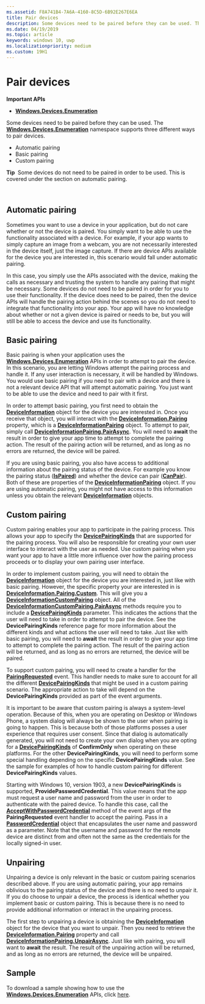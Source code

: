 ```yaml
---
ms.assetid: F8A741B4-7A6A-4160-8C5D-6B92E267E6EA
title: Pair devices
description: Some devices need to be paired before they can be used. The Windows.Devices.Enumeration namespace supports three different ways to pair devices.
ms.date: 04/19/2019
ms.topic: article
keywords: windows 10, uwp
ms.localizationpriority: medium
ms.custom: 19H1
---
```

# Pair devices



**Important APIs**

- [**Windows.Devices.Enumeration**](/uwp/api/Windows.Devices.Enumeration)

Some devices need to be paired before they can be used. The [**Windows.Devices.Enumeration**](/uwp/api/Windows.Devices.Enumeration) namespace supports three different ways to pair devices.

-   Automatic pairing
-   Basic pairing
-   Custom pairing

**Tip**  Some devices do not need to be paired in order to be used. This is covered under the section on automatic pairing.

 

## Automatic pairing


Sometimes you want to use a device in your application, but do not care whether or not the device is paired. You simply want to be able to use the functionality associated with a device. For example, if your app wants to simply capture an image from a webcam, you are not necessarily interested in the device itself, just the image capture. If there are device APIs available for the device you are interested in, this scenario would fall under automatic pairing.

In this case, you simply use the APIs associated with the device, making the calls as necessary and trusting the system to handle any pairing that might be necessary. Some devices do not need to be paired in order for you to use their functionality. If the device does need to be paired, then the device APIs will handle the pairing action behind the scenes so you do not need to integrate that functionality into your app. Your app will have no knowledge about whether or not a given device is paired or needs to be, but you will still be able to access the device and use its functionality.

## Basic pairing


Basic pairing is when your application uses the [**Windows.Devices.Enumeration**](/uwp/api/Windows.Devices.Enumeration) APIs in order to attempt to pair the device. In this scenario, you are letting Windows attempt the pairing process and handle it. If any user interaction is necessary, it will be handled by Windows. You would use basic pairing if you need to pair with a device and there is not a relevant device API that will attempt automatic pairing. You just want to be able to use the device and need to pair with it first.

In order to attempt basic pairing, you first need to obtain the [**DeviceInformation**](/uwp/api/Windows.Devices.Enumeration.DeviceInformation) object for the device you are interested in. Once you receive that object, you will interact with the [**DeviceInformation.Pairing**](/uwp/api/windows.devices.enumeration.deviceinformation.pairing) property, which is a [**DeviceInformationPairing**](/uwp/api/windows.devices.enumeration.deviceinformation.pairing) object. To attempt to pair, simply call [**DeviceInformationPairing.PairAsync**](/uwp/api/windows.devices.enumeration.deviceinformationpairing.pairasync). You will need to **await** the result in order to give your app time to attempt to complete the pairing action. The result of the pairing action will be returned, and as long as no errors are returned, the device will be paired.

If you are using basic pairing, you also have access to additional information about the pairing status of the device. For example you know the pairing status ([**IsPaired**](/uwp/api/Windows.Devices.Enumeration.DeviceInformationPairing.IsPaired)) and whether the device can pair ([**CanPair**](/uwp/api/Windows.Devices.Enumeration.DeviceInformationPairing.CanPair)). Both of these are properties of the [**DeviceInformationPairing**](/uwp/api/windows.devices.enumeration.deviceinformation.pairing) object. If you are using automatic pairing, you might not have access to this information unless you obtain the relevant [**DeviceInformation**](/uwp/api/Windows.Devices.Enumeration.DeviceInformation) objects.

## Custom pairing


Custom pairing enables your app to participate in the pairing process. This allows your app to specify the [**DevicePairingKinds**](/uwp/api/Windows.Devices.Enumeration.DevicePairingKinds) that are supported for the pairing process. You will also be responsible for creating your own user interface to interact with the user as needed. Use custom pairing when you want your app to have a little more influence over how the pairing process proceeds or to display your own pairing user interface.

In order to implement custom pairing, you will need to obtain the [**DeviceInformation**](/uwp/api/Windows.Devices.Enumeration.DeviceInformation) object for the device you are interested in, just like with basic pairing. However, the specific property your are interested in is [**DeviceInformation.Pairing.Custom**](/uwp/api/windows.devices.enumeration.deviceinformationpairing.custom). This will give you a [**DeviceInformationCustomPairing**](/uwp/api/windows.devices.enumeration.deviceinformationcustompairing) object. All of the [**DeviceInformationCustomPairing.PairAsync**](/uwp/api/windows.devices.enumeration.deviceinformationcustompairing.pairasync) methods require you to include a [**DevicePairingKinds**](/uwp/api/Windows.Devices.Enumeration.DevicePairingKinds) parameter. This indicates the actions that the user will need to take in order to attempt to pair the device. See the **DevicePairingKinds** reference page for more information about the different kinds and what actions the user will need to take. Just like with basic pairing, you will need to **await** the result in order to give your app time to attempt to complete the pairing action. The result of the pairing action will be returned, and as long as no errors are returned, the device will be paired.

To support custom pairing, you will need to create a handler for the [**PairingRequested**](/uwp/api/windows.devices.enumeration.deviceinformationcustompairing.pairingrequested) event. This handler needs to make sure to account for all the different [**DevicePairingKinds**](/uwp/api/Windows.Devices.Enumeration.DevicePairingKinds) that might be used in a custom pairing scenario. The appropriate action to take will depend on the **DevicePairingKinds** provided as part of the event arguments.

It is important to be aware that custom pairing is always a system-level operation. Because of this, when you are operating on Desktop or Windows Phone, a system dialog will always be shown to the user when pairing is going to happen. This is because both of those platforms posses a user experience that requires user consent. Since that dialog is automatically generated, you will not need to create your own dialog when you are opting for a [**DevicePairingKinds**](/uwp/api/Windows.Devices.Enumeration.DevicePairingKinds) of **ConfirmOnly** when operating on these platforms. For the other **DevicePairingKinds**, you will need to perform some special handling depending on the specific **DevicePairingKinds** value. See the sample for examples of how to handle custom pairing for different **DevicePairingKinds** values.

Starting with Windows 10, version 1903, a new **DevicePairingKinds** is supported, **ProvidePasswordCredential**. This value means that the app must request a user name and password from the user in order to authenticate with the paired device. To handle this case, call the [**AcceptWithPasswordCredential**](/uwp/api/windows.devices.enumeration.devicepairingrequestedeventargs.acceptwithpasswordcredential?branch=release-19h1#Windows_Devices_Enumeration_DevicePairingRequestedEventArgs_AcceptWithPasswordCredential_Windows_Security_Credentials_PasswordCredential_) method of the event args of the **PairingRequested** event handler to accept the pairing. Pass in a [**PasswordCredential**](/uwp/api/windows.security.credentials.passwordcredential) object that encapsulates the user name and password as a parameter. Note that the username and password for the remote device are distinct from and often not the same as the credentials for the locally signed-in user.

## Unpairing


Unpairing a device is only relevant in the basic or custom pairing scenarios described above. If you are using automatic pairing, your app remains oblivious to the pairing status of the device and there is no need to unpair it. If you do choose to unpair a device, the process is identical whether you implement basic or custom pairing. This is because there is no need to provide additional information or interact in the unpairing process.

The first step to unpairing a device is obtaining the [**DeviceInformation**](/uwp/api/Windows.Devices.Enumeration.DeviceInformation) object for the device that you want to unpair. Then you need to retrieve the [**DeviceInformation.Pairing**](/uwp/api/windows.devices.enumeration.deviceinformation.pairing) property and call [**DeviceInformationPairing.UnpairAsync**](/uwp/api/windows.devices.enumeration.deviceinformationpairing.unpairasync). Just like with pairing, you will want to **await** the result. The result of the unpairing action will be returned, and as long as no errors are returned, the device will be unpaired.

## Sample


To download a sample showing how to use the [**Windows.Devices.Enumeration**](/uwp/api/Windows.Devices.Enumeration) APIs, click [here](https://github.com/Microsoft/Windows-universal-samples/tree/master/Samples/DeviceEnumerationAndPairing).

 

 